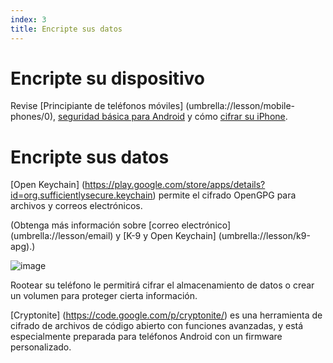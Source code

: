 ```yaml
---
index: 3
title: Encripte sus datos
---
```

# Encripte su dispositivo

Revise [Principiante de teléfonos móviles] (umbrella://lesson/mobile-phones/0), [seguridad básica para Android](umbrella://lesson/android)  y cómo [cifrar su iPhone](umbrella://lesson/encrypt-your-iphone).

# Encripte sus datos

[Open Keychain] (https://play.google.com/store/apps/details?id=org.sufficientlysecure.keychain) permite el cifrado OpenGPG para archivos y correos electrónicos.

(Obtenga más información sobre [correo electrónico] (umbrella://lesson/email) y [K-9 y Open Keychain] (umbrella://lesson/k9-apg).)

![image](mobileexp2.png)

Rootear su teléfono le permitirá cifrar el almacenamiento de datos o crear un volumen para proteger cierta información.

[Cryptonite] (https://code.google.com/p/cryptonite/) es una herramienta de cifrado de archivos de código abierto con funciones avanzadas, y está especialmente preparada para teléfonos Android con un firmware personalizado.